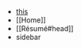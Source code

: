 * [this](https://github.com/volodymyr-kushnir/volodymyrkushnir.com/wiki/Résumé#head)
* [[Home]]
* [[Résumé#head]]
* sidebar